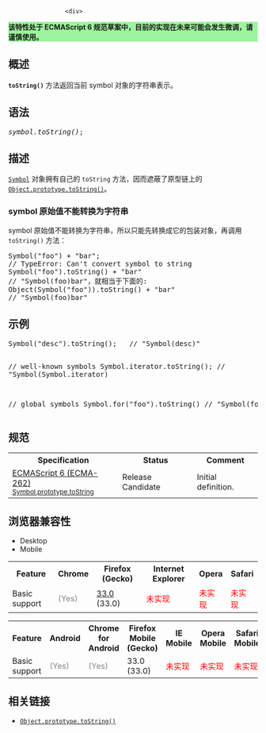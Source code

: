 
                
                  
                    <div>
 <section class="Quick_links" id="Quick_Links"><!-- --></section> <div class="overheadIndicator" style="background: #9CF49C;"> 
    <p><strong>&#x8BE5;&#x7279;&#x6027;&#x5904;&#x4E8E; ECMAScript 6 &#x89C4;&#x8303;&#x8349;&#x6848;&#x4E2D;&#xFF0C;&#x76EE;&#x524D;&#x7684;&#x5B9E;&#x73B0;&#x5728;&#x672A;&#x6765;&#x53EF;&#x80FD;&#x4F1A;&#x53D1;&#x751F;&#x5FAE;&#x8C03;&#xFF0C;&#x8BF7;&#x8C28;&#x614E;&#x4F7F;&#x7528;&#x3002;</strong></p> 
</div></div>
<h2 id="Summary" name="Summary">&#x6982;&#x8FF0;</h2>
<p><code><strong>toString()</strong></code> &#x65B9;&#x6CD5;&#x8FD4;&#x56DE;&#x5F53;&#x524D; symbol &#x5BF9;&#x8C61;&#x7684;&#x5B57;&#x7B26;&#x4E32;&#x8868;&#x793A;&#x3002;</p>
<h2 id="Syntax" name="Syntax">&#x8BED;&#x6CD5;</h2>
<pre class="syntaxbox"><var>symbol.toString()</var>;</pre>
<h2 id="Description" name="Description">&#x63CF;&#x8FF0;</h2>
<p><a href="/zh-CN/docs/Web/JavaScript/Reference/Global_Objects/Symbol" title="A symbol is a unique and immutable data type and may be used as an identifier for object properties. The symbol object is an implicit object wrapper for the symbol primitive data type."><code>Symbol</code></a> &#x5BF9;&#x8C61;&#x62E5;&#x6709;&#x81EA;&#x5DF1;&#x7684; <code>toString</code> &#x65B9;&#x6CD5;&#xFF0C;&#x56E0;&#x800C;&#x906E;&#x853D;&#x4E86;&#x539F;&#x578B;&#x94FE;&#x4E0A;&#x7684; <a href="/zh-CN/docs/Web/JavaScript/Reference/Global_Objects/Object/toString" title="toString() &#x65B9;&#x6CD5;&#x8FD4;&#x56DE;&#x4E00;&#x4E2A;&#x4EE3;&#x8868;&#x8BE5;&#x5BF9;&#x8C61;&#x7684;&#x5B57;&#x7B26;&#x4E32;&#x3002;"><code>Object.prototype.toString()</code></a>&#x3002;</p>
<h3 id="symbol_.E5.8E.9F.E5.A7.8B.E5.80.BC.E4.B8.8D.E8.83.BD.E8.BD.AC.E6.8D.A2.E4.B8.BA.E5.AD.97.E7.AC.A6.E4.B8.B2">symbol &#x539F;&#x59CB;&#x503C;&#x4E0D;&#x80FD;&#x8F6C;&#x6362;&#x4E3A;&#x5B57;&#x7B26;&#x4E32;</h3>
<p>symbol &#x539F;&#x59CB;&#x503C;&#x4E0D;&#x80FD;&#x8F6C;&#x6362;&#x4E3A;&#x5B57;&#x7B26;&#x4E32;&#xFF0C;&#x6240;&#x4EE5;&#x53EA;&#x80FD;&#x5148;&#x8F6C;&#x6362;&#x6210;&#x5B83;&#x7684;&#x5305;&#x88C5;&#x5BF9;&#x8C61;&#xFF0C;&#x518D;&#x8C03;&#x7528; <code>toString()</code> &#x65B9;&#x6CD5;&#xFF1A;</p>
<pre class="brush: js">Symbol(&quot;foo&quot;) + &quot;bar&quot;;      
// TypeError: Can&apos;t convert symbol to string
Symbol(&quot;foo&quot;).toString() + &quot;bar&quot;
// &quot;Symbol(foo)bar&quot;&#xFF0C;&#x5C31;&#x76F8;&#x5F53;&#x4E8E;&#x4E0B;&#x9762;&#x7684;:
Object(Symbol(&quot;foo&quot;)).toString() + &quot;bar&quot;
// &quot;Symbol(foo)bar&quot;
</pre>
<h2 id=".E7.A4.BA.E4.BE.8B">&#x793A;&#x4F8B;</h2>
<pre class="brush: js">Symbol(&quot;desc&quot;).toString();   // &quot;Symbol(desc)&quot;

// well-known symbols
Symbol.iterator.toString();  // &quot;Symbol(Symbol.iterator)

// global symbols
Symbol.for(&quot;foo&quot;).toString() // &quot;Symbol(foo)&quot;
</pre>
<h2 id=".E8.A7.84.E8.8C.83">&#x89C4;&#x8303;</h2>
<table class="standard-table">
 <tbody>
  <tr>
   <th scope="col">Specification</th>
   <th scope="col">Status</th>
   <th scope="col">Comment</th>
  </tr>
  <tr>
   <td><a class="external" href="http://people.mozilla.org/~jorendorff/es6-draft.html#sec-symbol.prototype.tostring" hreflang="en" lang="en">ECMAScript 6 (ECMA-262)<br><small lang="zh-CN">Symbol.prototype.toString</small></a></td>
   <td><span class="spec-RC">Release Candidate</span></td>
   <td>Initial definition.</td>
  </tr>
 </tbody>
</table>
<h2 id=".E6.B5.8F.E8.A7.88.E5.99.A8.E5.85.BC.E5.AE.B9.E6.80.A7">&#x6D4F;&#x89C8;&#x5668;&#x517C;&#x5BB9;&#x6027;</h2>
<p></p><div class="htab"> 
    <a id="AutoCompatibilityTable" name="AutoCompatibilityTable"></a> 
    <ul> 
        <li class="selected"><a>Desktop</a></li> 
        <li><a>Mobile</a></li> 
    </ul> 
</div><p></p>
<div id="compat-desktop">
 <table class="compat-table">
  <tbody>
   <tr>
    <th>Feature</th>
    <th>Chrome</th>
    <th>Firefox (Gecko)</th>
    <th>Internet Explorer</th>
    <th>Opera</th>
    <th>Safari</th>
   </tr>
   <tr>
    <td>Basic support</td>
    <td><span style="color: #888;" title="Please update this with the earliest version of support.">(Yes)</span></td>
    <td><a href="/en-US/Firefox/Releases/33" title="Released on 2014-10-14.">33.0</a> (33.0)</td>
    <td><span style="color: #f00;">&#x672A;&#x5B9E;&#x73B0;</span></td>
    <td><span style="color: #f00;">&#x672A;&#x5B9E;&#x73B0;</span></td>
    <td><span style="color: #f00;">&#x672A;&#x5B9E;&#x73B0;</span></td>
   </tr>
  </tbody>
 </table>
</div>
<div id="compat-mobile">
 <table class="compat-table">
  <tbody>
   <tr>
    <th>Feature</th>
    <th>Android</th>
    <th>Chrome for Android</th>
    <th>Firefox Mobile (Gecko)</th>
    <th>IE Mobile</th>
    <th>Opera Mobile</th>
    <th>Safari Mobile</th>
   </tr>
   <tr>
    <td>Basic support</td>
    <td><span style="color: #888;" title="Please update this with the earliest version of support.">(Yes)</span></td>
    <td><span style="color: #888;" title="Please update this with the earliest version of support.">(Yes)</span></td>
    <td>33.0 (33.0)</td>
    <td><span style="color: #f00;">&#x672A;&#x5B9E;&#x73B0;</span></td>
    <td><span style="color: #f00;">&#x672A;&#x5B9E;&#x73B0;</span></td>
    <td><span style="color: #f00;">&#x672A;&#x5B9E;&#x73B0;</span></td>
   </tr>
  </tbody>
 </table>
</div>
<h2 id="See_Also" name="See_Also">&#x76F8;&#x5173;&#x94FE;&#x63A5;</h2>
<ul>
 <li><a href="/zh-CN/docs/Web/JavaScript/Reference/Global_Objects/Object/toString" title="toString() &#x65B9;&#x6CD5;&#x8FD4;&#x56DE;&#x4E00;&#x4E2A;&#x4EE3;&#x8868;&#x8BE5;&#x5BF9;&#x8C61;&#x7684;&#x5B57;&#x7B26;&#x4E32;&#x3002;"><code>Object.prototype.toString()</code></a></li>
</ul>
                  
                
              